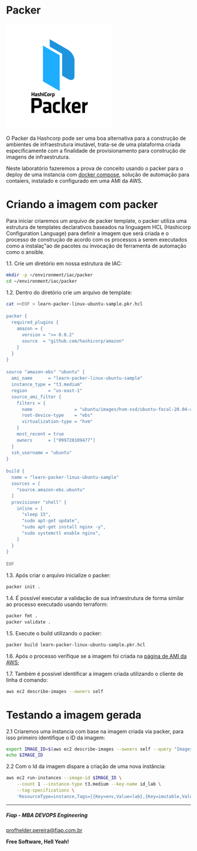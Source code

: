 # Packer

![PACKER_01](images/PACKER_01.png)

O Packer da Hashcorp pode ser uma boa alternativa para a construção de ambientes de infraestrutura imutável, trata-se de uma plataforma criada especificamente com a finalidade de provisionamento para construção de imagens de infraestrutura.

Neste laboratório fazeremos a prova de conceito usando o packer para o deploy de uma instancia com [docker compose](https://docs.docker.com/compose/), solução de automação para contaiers, instalado e configurado em uma AMI da AWS.

# Criando a imagem com packer

Para iniciar criaremos um arquivo de packer template, o packer utiliza uma estrutura de templates declarativos baseados na linguagem HCL (Hashicorp Configuration Language) para definir a imagem que será criada e o processo de construção de acordo com os processos a serem executados como a instalaç"ao de pacotes ou invocação de ferramenta de automação como o ansible.

1.1. Crie um diretório em nossa estrutura de IAC:

```sh
mkdir -p ~/environment/iac/packer
cd ~/environment/iac/packer
```

1.2. Dentro do diretório crie um arquivo de template:

```sh
cat <<EOF > learn-packer-linux-ubuntu-sample.pkr.hcl

packer {
  required_plugins {
    amazon = {
      version = ">= 0.0.2"
      source  = "github.com/hashicorp/amazon"
    }
  }
}

source "amazon-ebs" "ubuntu" {
  ami_name      = "learn-packer-linux-ubuntu-sample"
  instance_type = "t3.medium"
  region        = "us-east-1"
  source_ami_filter {
    filters = {
      name                = "ubuntu/images/hvm-ssd/ubuntu-focal-20.04-amd64-server-*"
      root-device-type    = "ebs"
      virtualization-type = "hvm"
    }
    most_recent = true
    owners      = ["099720109477"]
  }
  ssh_username = "ubuntu"
}

build {
  name = "learn-packer-linux-ubuntu-sample"
  sources = [
    "source.amazon-ebs.ubuntu"
  ]
  provisioner "shell" {
    inline = [
      "sleep 15",
      "sudo apt-get update",
      "sudo apt-get install nginx -y",
      "sudo systemctl enable nginx",
    ]
  }
}

EOF
```

1.3. Após criar o arquivo inicialize o packer:

```sh
packer init .
```

1.4. É possível executar a validação de sua infraestrutura de forma similar ao processo executado usando terraform:

```sh
packer fmt .
packer validate . 
```

1.5. Execute o build utilizando o packer:

```sh
packer build learn-packer-linux-ubuntu-sample.pkr.hcl
```

1.6. Após o processo verifique se a imagem foi criada na [página de AMI da AWS](https://us-east-1.console.aws.amazon.com/ec2/v2/home?region=us-west-2#Images:visibility=owned-by-me;search=learn-packer;sort=name);

1.7. Também é possível identificar a imagem criada utilizando o cliente de linha d comando:

```sh
aws ec2 describe-images --owners self
```

# Testando a imagem gerada

2.1 Criaremos uma instancia com base na imagem criada via packer, para isso primeiro identifique o ID da imagem:

```sh
export IMAGE_ID=$(aws ec2 describe-images --owners self --query "Images[].ImageId" --output text)
echo $IMAGE_ID
```

2.2 Com o Id da imagem dispare a criação de uma nova instância:

```sh
aws ec2 run-instances --image-id $IMAGE_ID \
    --count 1 --instance-type t3.medium --key-name id_lab \
    --tag-specifications \
    'ResourceType=instance,Tags=[{Key=env,Value=lab},{Key=imutable,Value=true}]'
```

---

##### Fiap - MBA DEVOPS Engineering
profhelder.pereira@fiap.com.br

**Free Software, Hell Yeah!**
